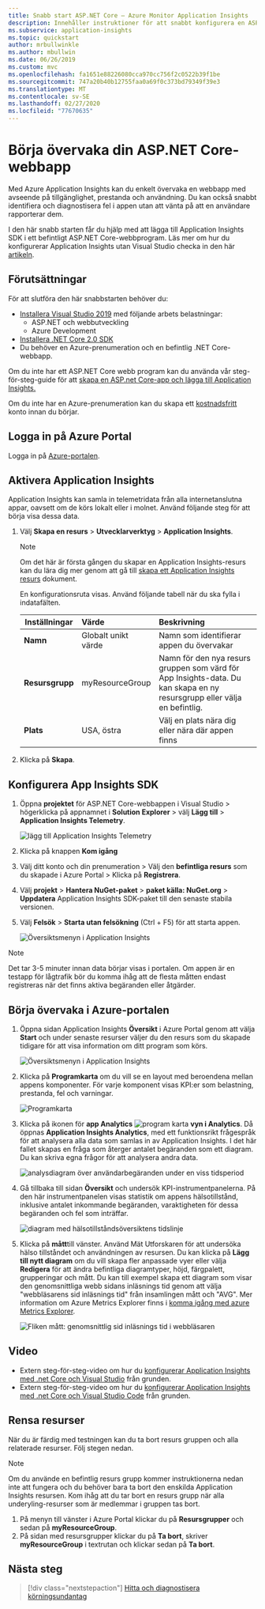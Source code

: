 ```yaml
---
title: Snabb start ASP.NET Core – Azure Monitor Application Insights
description: Innehåller instruktioner för att snabbt konfigurera en ASP.NET Core-webbapp för övervakning med Azure Monitor Application Insights
ms.subservice: application-insights
ms.topic: quickstart
author: mrbullwinkle
ms.author: mbullwin
ms.date: 06/26/2019
ms.custom: mvc
ms.openlocfilehash: fa1651e88226080cca970cc756f2c0522b39f1be
ms.sourcegitcommit: 747a20b40b12755faa0a69f0c373bd79349f39e3
ms.translationtype: MT
ms.contentlocale: sv-SE
ms.lasthandoff: 02/27/2020
ms.locfileid: "77670635"
---
```

# <a name="start-monitoring-your-aspnet-core-web-application"></a>Börja övervaka din ASP.NET Core-webbapp

Med Azure Application Insights kan du enkelt övervaka en webbapp med avseende på tillgänglighet, prestanda och användning. Du kan också snabbt identifiera och diagnostisera fel i appen utan att vänta på att en användare rapporterar dem. 

I den här snabb starten får du hjälp med att lägga till Application Insights SDK i ett befintligt ASP.NET Core-webbprogram. Läs mer om hur du konfigurerar Application Insights utan Visual Studio checka in den här [artikeln](https://docs.microsoft.com/azure/azure-monitor/app/asp-net-core).

## <a name="prerequisites"></a>Förutsättningar

För att slutföra den här snabbstarten behöver du:

- [Installera Visual Studio 2019](https://www.visualstudio.com/downloads/) med följande arbets belastningar:
  - ASP.NET och webbutveckling
  - Azure Development
- [Installera .NET Core 2.0 SDK](https://www.microsoft.com/net/core)
- Du behöver en Azure-prenumeration och en befintlig .NET Core-webbapp.

Om du inte har ett ASP.NET Core webb program kan du använda vår steg-för-steg-guide för att [skapa en ASP.net Core-app och lägga till Application Insights.](../../azure-monitor/app/asp-net-core.md)

Om du inte har en Azure-prenumeration kan du skapa ett [kostnadsfritt](https://azure.microsoft.com/free/) konto innan du börjar.

## <a name="sign-in-to-the-azure-portal"></a>Logga in på Azure Portal

Logga in på [Azure-portalen](https://portal.azure.com/).

## <a name="enable-application-insights"></a>Aktivera Application Insights

Application Insights kan samla in telemetridata från alla internetanslutna appar, oavsett om de körs lokalt eller i molnet. Använd följande steg för att börja visa dessa data.

1. Välj **Skapa en resurs** > **Utvecklarverktyg** > **Application Insights**.

   > [!NOTE]
   >Om det här är första gången du skapar en Application Insights-resurs kan du lära dig mer genom att gå till [skapa ett Application Insights resurs](https://docs.microsoft.com/azure/azure-monitor/app/create-new-resource) dokument.

    En konfigurationsruta visas. Använd följande tabell när du ska fylla i indatafälten.

   | Inställningar        |  Värde           | Beskrivning  |
   | ------------- |:-------------|:-----|
   | **Namn**      | Globalt unikt värde | Namn som identifierar appen du övervakar |
   | **Resursgrupp**     | myResourceGroup      | Namn för den nya resurs gruppen som värd för App Insights-data. Du kan skapa en ny resursgrupp eller välja en befintlig. |
   | **Plats** | USA, östra | Välj en plats nära dig eller nära där appen finns |

2. Klicka på **Skapa**.



## <a name="configure-app-insights-sdk"></a>Konfigurera App Insights SDK

1. Öppna **projektet** för ASP.NET Core-webbappen i Visual Studio > högerklicka på appnamnet i **Solution Explorer** > välj **Lägg till** > **Application Insights Telemetry**.

    ![lägg till Application Insights Telemetry](./media/dotnetcore-quick-start/2vsaddappinsights.png)

2. Klicka på knappen **Kom igång**

3. Välj ditt konto och din prenumeration > Välj den **befintliga resurs** som du skapade i Azure Portal > Klicka på **Registrera**.

4. Välj **projekt** > **Hantera NuGet-paket** > **paket källa: NuGet.org** > **Uppdatera** Application Insights SDK-paket till den senaste stabila versionen.

5. Välj **Felsök** > **Starta utan felsökning** (Ctrl + F5) för att starta appen.

    ![Översiktsmenyn i Application Insights](./media/dotnetcore-quick-start/3debug.png)

> [!NOTE]
> Det tar 3-5 minuter innan data börjar visas i portalen. Om appen är en testapp för lågtrafik bör du komma ihåg att de flesta måtten endast registreras när det finns aktiva begäranden eller åtgärder.

## <a name="start-monitoring-in-the-azure-portal"></a>Börja övervaka i Azure-portalen

1. Öppna sidan Application Insights **Översikt** i Azure Portal genom att välja **Start** och under senaste resurser väljer du den resurs som du skapade tidigare för att visa information om ditt program som körs.

   ![Översiktsmenyn i Application Insights](./media/dotnetcore-quick-start/4overview.png)

2. Klicka på **Programkarta** om du vill se en layout med beroendena mellan appens komponenter. För varje komponent visas KPI:er som belastning, prestanda, fel och varningar.

   ![Programkarta](./media/dotnetcore-quick-start/5appmap.png)

3. Klicka på ikonen för **app Analytics** ![program karta](./media/dotnetcore-quick-start/006.png) **vyn i Analytics**. Då öppnas **Application Insights Analytics**, med ett funktionsrikt frågespråk för att analysera alla data som samlas in av Application Insights. I det här fallet skapas en fråga som återger antalet begäranden som ett diagram. Du kan skriva egna frågor för att analysera andra data.

   ![analysdiagram över användarbegäranden under en viss tidsperiod](./media/dotnetcore-quick-start/6analytics.png)

4. Gå tillbaka till sidan **Översikt** och undersök KPI-instrumentpanelerna.  På den här instrumentpanelen visas statistik om appens hälsotillstånd, inklusive antalet inkommande begäranden, varaktigheten för dessa begäranden och fel som inträffar. 

   ![diagram med hälsotillståndsöversiktens tidslinje](./media/dotnetcore-quick-start/7kpidashboards.png)

5. Klicka på **mått**till vänster. Använd Mät Utforskaren för att undersöka hälso tillståndet och användningen av resursen. Du kan klicka på **Lägg till nytt diagram** om du vill skapa fler anpassade vyer eller välja **Redigera** för att ändra befintliga diagramtyper, höjd, färgpalett, grupperingar och mått. Du kan till exempel skapa ett diagram som visar den genomsnittliga webb sidans inläsnings tid genom att välja "webbläsarens sid inläsnings tid" från insamlingen mått och "AVG". Mer information om Azure Metrics Explorer finns i [komma igång med azure Metrics Explorer](../../azure-monitor/platform/metrics-getting-started.md).

     ![Fliken mått: genomsnittlig sid inläsnings tid i webbläsaren](./media/dotnetcore-quick-start/8metrics.png)

## <a name="video"></a>Video

- Extern steg-för-steg-video om hur du [konfigurerar Application Insights med .net Core och Visual Studio](https://www.youtube.com/watch?v=NoS9UhcR4gA&t) från grunden.
- Extern steg-för-steg-video om hur du [konfigurerar Application Insights med .net Core och Visual Studio Code](https://youtu.be/ygGt84GDync) från grunden.

## <a name="clean-up-resources"></a>Rensa resurser
När du är färdig med testningen kan du ta bort resurs gruppen och alla relaterade resurser. Följ stegen nedan.

> [!NOTE]
> Om du använde en befintlig resurs grupp kommer instruktionerna nedan inte att fungera och du behöver bara ta bort den enskilda Application Insights resursen. Kom ihåg att du tar bort en resurs grupp när alla underyling-resurser som är medlemmar i gruppen tas bort.

1. På menyn till vänster i Azure Portal klickar du på **Resursgrupper** och sedan på **myResourceGroup**.
2. På sidan med resursgrupper klickar du på **Ta bort**, skriver **myResourceGroup** i textrutan och klickar sedan på **Ta bort**.

## <a name="next-steps"></a>Nästa steg

> [!div class="nextstepaction"]
> [Hitta och diagnostisera körningsundantag](https://docs.microsoft.com/azure/application-insights/app-insights-tutorial-runtime-exceptions)
